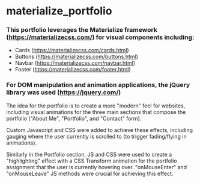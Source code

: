 # materialize_portfolio

### This portfolio leverages the Materialize framework (https://materializecss.com/) for visual components including:

- Cards (https://materializecss.com/cards.html)
- Buttons (https://materializecss.com/buttons.html)
- Navbar (https://materializecss.com/navbar.html)
- Footer (https://materializecss.com/footer.html)

### For DOM manipulation and animation applications, the jQuery library was used (https://jquery.com/)

The idea for the portfolio is to create a more "modern" feel for websites, including visual animations for the three main sections that compose the portfolio ("About Me", "Portfolio", and "Contact" form).  

Custom Javascript and CSS were added to achieve these effects, including gauging where the user currently is scrolled to (to trigger fading/flying in animations).  

Similarly in the Portfolio section, JS and CSS were used to create a "highlighting" effect with a CSS Transform animation for the portfolio assignment that the user is currently hovering over.  "onMouseEnter" and "onMouseLeave" JS methods were crucial for achieving this effect.  
